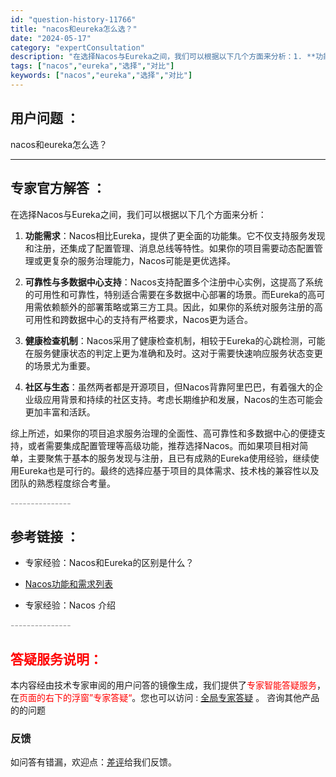 ```yaml
---
id: "question-history-11766"
title: "nacos和eureka怎么选？"
date: "2024-05-17"
category: "expertConsultation"
description: "在选择Nacos与Eureka之间，我们可以根据以下几个方面来分析：1. **功能需求**：Nacos相比Eureka，提供了更全面的功能集。它不仅支持服务发现和注册，还集成了配置管理、消息总线等特性。如果你的项目需要动态配置管理或更复杂的服务治理能力，Nacos可能是更优选择。2. **可靠性与多"
tags: ["nacos","eureka","选择","对比"]
keywords: ["nacos","eureka","选择","对比"]
---
```


## 用户问题 ： 
 nacos和eureka怎么选？  

---------------
## 专家官方解答 ：

在选择Nacos与Eureka之间，我们可以根据以下几个方面来分析：

1. **功能需求**：Nacos相比Eureka，提供了更全面的功能集。它不仅支持服务发现和注册，还集成了配置管理、消息总线等特性。如果你的项目需要动态配置管理或更复杂的服务治理能力，Nacos可能是更优选择。

2. **可靠性与多数据中心支持**：Nacos支持配置多个注册中心实例，这提高了系统的可用性和可靠性，特别适合需要在多数据中心部署的场景。而Eureka的高可用需依赖额外的部署策略或第三方工具。因此，如果你的系统对服务注册的高可用性和跨数据中心的支持有严格要求，Nacos更为适合。

3. **健康检查机制**：Nacos采用了健康检查机制，相较于Eureka的心跳检测，可能在服务健康状态的判定上更为准确和及时。这对于需要快速响应服务状态变更的场景尤为重要。

4. **社区与生态**：虽然两者都是开源项目，但Nacos背靠阿里巴巴，有着强大的企业级应用背景和持续的社区支持。考虑长期维护和发展，Nacos的生态可能会更加丰富和活跃。

综上所述，如果你的项目追求服务治理的全面性、高可靠性和多数据中心的便捷支持，或者需要集成配置管理等高级功能，推荐选择Nacos。而如果项目相对简单，主要聚焦于基本的服务发现与注册，且已有成熟的Eureka使用经验，继续使用Eureka也是可行的。最终的选择应基于项目的具体需求、技术栈的兼容性以及团队的熟悉程度综合考量。


<font color="#949494">---------------</font> 


## 参考链接 ：

* 专家经验：Nacos和Eureka的区别是什么？ 
 
 * [Nacos功能和需求列表](https://nacos.io/docs/latest/archive/feature-list)
 
 * 专家经验：Nacos 介绍 


 <font color="#949494">---------------</font> 
 


## <font color="#FF0000">答疑服务说明：</font> 

本内容经由技术专家审阅的用户问答的镜像生成，我们提供了<font color="#FF0000">专家智能答疑服务</font>，在<font color="#FF0000">页面的右下的浮窗”专家答疑“</font>。您也可以访问 : [全局专家答疑](https://answer.opensource.alibaba.com/docs/intro) 。 咨询其他产品的的问题

### 反馈
如问答有错漏，欢迎点：[差评](https://ai.nacos.io/user/feedbackByEnhancerGradePOJOID?enhancerGradePOJOId=13793)给我们反馈。
